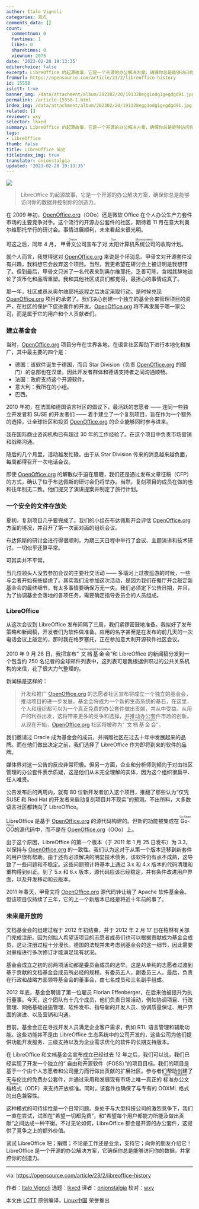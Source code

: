 ```yaml
---
author: Italo Vignoli
categories: 观点
comments_data: []
count:
  commentnum: 0
  favtimes: 1
  likes: 0
  sharetimes: 0
  viewnum: 2075
date: '2023-02-20 19:13:35'
editorchoice: false
excerpt: LibreOffice 的起源故事，它是一个开源的办公解决方案，确保你总是能够访问你的数据并控制你的创造力。
fromurl: https://opensource.com/article/23/2/libreoffice-history
id: 15558
islctt: true
banner_img: /data/attachment/album/202302/20/191328egg1odg1gegdgd91.jpg
permalink: /article-15558-1.html
index_img: /data/attachment/album/202302/20/191328egg1odg1gegdgd91.jpg.thumb.jpg
related: []
reviewer: wxy
selector: lkxed
summary: LibreOffice 的起源故事，它是一个开源的办公解决方案，确保你总是能够访问你的数据并控制你的创造力。
tags:
- LibreOffice
thumb: false
title: LibreOffice 简史
titleindex_img: true
translator: onionstalgia
updated: '2023-02-20 19:13:35'
---
```


![](/data/attachment/album/202302/20/191328egg1odg1gegdgd91.jpg)



> 
> LibreOffice 的起源故事，它是一个开源的办公解决方案，确保你总是能够访问你的数据并控制你的创造力。
> 
> 
> 


在 2009 年初，[OpenOffice.org](http://OpenOffice.org)（OOo）还是微软 Office 在个人办公生产力套件市场的主要竞争对手。这个流行的开源办公套件的社区，期待着 11 月在意大利奥尔维耶托举行的研讨会。事情进展顺利，未来看起来很光明。


可这之后，同年 4 月，<ruby> 甲骨文公司 <rt>  Oracle </rt></ruby> 宣布了对 <ruby> 太阳计算机系统公司 <rt>  Sun Microsystems </rt></ruby> 的收购计划。


就个人而言，我觉得这对 [OpenOffice.org](http://OpenOffice.org) 来说是个坏消息。甲骨文对开源套件没有兴趣，我料想它会放弃这个项目。当然，我更希望在研讨会上被证明是我想错了。但到最后，甲骨文只派了一名代表来到奥尔维耶托，乏善可陈，含糊其辞地谈论了货币化和品牌重塑。我和其他社区成员们都觉得，最担心的事情成真了。


那一年，社区成员从奥尔维耶托返程之后决定采取行动。是时候兑现 [OpenOffice.org](http://OpenOffice.org) 项目的承诺了。我们决心创建一个独立的基金会来管理项目的资产，在社区的保护下促进套件的开发。[OpenOffice.org](http://OpenOffice.org) 将不再隶属于哪一家公司，而是属于它的用户和个人贡献者们。


### 建立基金会


当时，[OpenOffice.org](http://OpenOffice.org) 项目分布在世界各地，在语言社区帮助下进行本地化和推广，其中最主要的四个是：


* 德国：该软件诞生于德国，而且 Star Division（负责 [OpenOffice.org](http://OpenOffice.org) 的部门）的总部也在汉堡，因此开发者群体和德语支持者之间沟通顺畅。
* 法国：政府支持这个开源软件。
* 意大利：我所在的小组。
* 巴西。


2010 年初，在法国和德国语言社区的倡议下，最活跃的志愿者 —— 连同一些独立开发者和 SUSE 的开发者们 —— 着手建立了一个复刻项目，旨在作为一个额外的选择，让全球社区和投资 [OpenOffice.org](http://OpenOffice.org) 的企业能够同时参与进来。


我在国际商业咨询机构已有超过 30 年的工作经验了。在这个项目中负责市场营销和战略沟通。


随后的几个月里，活动越发忙碌。由于从 Star Division 传来的消息越来越负面，每周都得召开一次电话会议。


即使 [OpenOffice.org](http://OpenOffice.org) 的解散似乎迫在眉睫，我们还是通过发布文章征稿（CFP）的方式，确认了位于布达佩斯的研讨会仍将举办。当然，复刻项目的成员在做的也和往年别无二致。他们提交了演讲提案并制定了旅行计划。


### 一个安全的文件存放处


夏初，复刻项目几乎要完成了。我们的小组在布达佩斯开会评估 [OpenOffice.org](http://OpenOffice.org) 方面的境况，并召开了第一次面对面的组织会议。


布达佩斯的研讨会进行得很顺利，为期三天日程中举行了会议、主题演讲和技术研讨。一切似乎还算平常。


可其实并不平常。


当几位领头人没去参加会议的主要社交活动 —— 多瑙河上过夜巡游的时候，一些与会者开始有些疑虑了。其实我们没参加这次活动，是因为我们在餐厅开会敲定新基金会的最终细节，有太多事情要确保万无一失。我们必须定下公告日期，并且，为了协调基金会落地的各项任务，需要确定指导委员会的人员组成。


### LibreOffice


从这次会议到 LibreOffice 发布间隔了三周，我们紧锣密鼓地准备。我拟好了发布策略和新闻稿，开发者们为软件做准备。应用的名字甚至是在发布的前几天的一次电话会议上敲定的，那时我在格罗塞托，正在参加意大利开源软件社区会议。


2010 年 9 月 28 日，我把宣布“<ruby> 文档基金会 <rt>  The Document Foundation </rt></ruby>”和 LibreOffice 的新闻稿分发到一个包含约 250 名记者的全球邮件列表中，这列表可是我根据供职过的公共关系机构的来信，花了很大力气整理的。


新闻稿是这样的：



> 
> 开发和推广 [OpenOffice.org](http://OpenOffice.org) 的志愿者社区宣布将成立一个独立的基金会，推动项目的进一步发展。基金会将成为一个新的生态系统的基石，在这里，个人和组织都可以为一个真正免费的办公套件做出贡献，并从中受益。从用户的利益出发，这将带来更多的竞争和选择，并推动办公套件市场的创新。从现在开始，[OpenOffice.org](http://OpenOffice.org) 社区将被称为“<ruby> 文档基金会 <rt>  The Document Foundation </rt></ruby>”。
> 
> 
> 


我们邀请过 Oracle 成为基金会的成员，并捐赠社区在过去十年中发展起来的品牌。而在他们做出决定之前，我们选择了 LibreOffice 作为即将到来的软件的品牌。


媒体界对这一公告的反应非常积极。但另一方面，企业和分析师则倾向于对由社区管理的办公套件表示质疑，这是他们从未完全理解的实体，因为这个组织很扁平、任人唯贤。


公告发布后的两周内，就有 80 位新开发者加入这个项目，推翻了那些认为“仅凭 SUSE 和 Red Hat 的开发者来启动复刻项目并不现实”的预测。不出所料，大多数语言社区都转向了 LibreOffice。


LibreOffice 是基于 [OpenOffice.org](http://OpenOffice.org) 的源代码构建的。但新的功能被集成在 <ruby> Go-OO <rt>  Go-Open Office </rt></ruby> 的源代码中，而不是在 [OpenOffice.org](http://OpenOffice.org)（OOo）上。


出于这个原因，LibreOffice 的第一个版本（于 2011 年 1 月 25 日发布）为 3.3，以保持与 [OpenOffice.org](http://OpenOffice.org) 的一致性。我们认为这对于从第一个版本迁移到新套件的用户很有帮助。由于还有必须解决的明显技术债务，该软件仍有点不成熟，这导致了一些问题和不稳定。这些问题预计将基本上通过 3.x 和 4.x 版本的代码清理和重构得到纠正。到了 5.x 和 6.x 版本，源代码应该已经稳定，并有条件改进用户界面，以及开发移动和云版本。


2011 年春天，甲骨文将 [OpenOffice.org](http://OpenOffice.org) 源代码转让给了 Apache 软件基金会。但该项目仅持续了三年，它的上一个新版本已经是将近十年前的事了。


### 未来是开放的


文档基金会的组建过程于 2012 年初结束，并于 2012 年 2 月 17 日在柏林有关部门完成注册。因为创始人希望该项目的志愿者成员们也可以根据贡献成为基金会成员，这让注册过程十分漫长。德国的法规并未考虑到基金会的这一细节，因此需要对章程进行多次修订才能满足现有状况。


基金会成立之初的前两项活动都是委员会成员的选举。这是从单纯的志愿者过渡到基于贡献的文档基金会成员所必经的规程。有委员五人，副委员三人。最后，负责在行政和战略方面领导基金会的董事会，由七名成员和三名副手组成。


2012 年底，基金会聘请了第一位雇员 Florian Effenberger，在后来他被提升为执行董事。今天，这个团队有十几个成员，他们负责日常活动，例如协调项目、行政管理、网络基础设施管理、软件发布、指导新的开发人员、协调质量保证、用户界面的演进、以及营销和沟通。


目前，基金会正在寻找开发人员满足企业客户需求，例如 RTL 语言管理和辅助功能。这些功能并不是由 LibreOffice 生态系统中的公司开发的，这些公司为他们提供功能开发服务、三级支持以及为企业需求优化的软件的长期支持版本。


在 LibreOffice 和文档基金会宣布成立已经过去 12 年之后，我们可以说，我们已经实现了开发一个独立的“<ruby> 自由和开源软件 <rt>  free and open source </rt></ruby>（FOSS）”的项目目标。我们的项目是基于一个由个人志愿者和公司量力而行做出贡献的扩展社区。参与者们帮助创建了无与伦比的免费办公套件，并通过采用和发展现有市场上唯一真正的<ruby> 标准办公文档格式 <rt>  Open Document Format </rt></ruby>（ODF）来支持开放标准。同时，该套件也确保了与专有的 OOXML 格式的出色兼容性。


这种模式的可持续性是一个日常问题。身处于与大型科技公司的激烈竞争下，我们一直在尝试，试图在“希望一切都免费”，和“希望每个用户都能力所能及做出贡献”之间达成一种平衡。不过无论如何，LibreOffice 都会是开源的办公套件，这提供了竞争之上的额外价值。


试试 LibreOffice 吧；捐赠；不论是工作还是业余，支持它；向你的朋友介绍它！LibreOffice 是一个开源的办公解决方案，它确保你总是能够访问你的数据，并掌控你的创造力。




---


via: <https://opensource.com/article/23/2/libreoffice-history>


作者：[Italo Vignoli](https://opensource.com/users/italovignoli) 选题：[lkxed](https://github.com/lkxed/) 译者：[onionstalgia](https://github.com/onionstalgia) 校对：[wxy](https://github.com/wxy)


本文由 [LCTT](https://github.com/LCTT/TranslateProject) 原创编译，[Linux中国](https://linux.cn/) 荣誉推出
